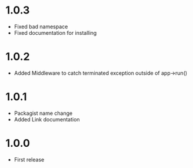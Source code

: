 # 1.0.3

- Fixed bad namespace
- Fixed documentation for installing

# 1.0.2

- Added Middleware to catch terminated exception outside of app->run()

# 1.0.1

- Packagist name change
- Added Link documentation

# 1.0.0

- First release